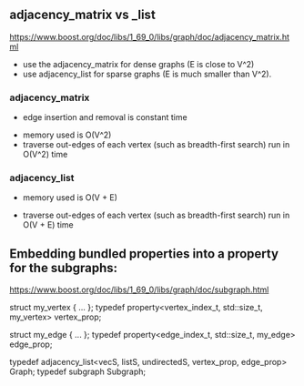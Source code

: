## adjacency_matrix vs _list
https://www.boost.org/doc/libs/1_69_0/libs/graph/doc/adjacency_matrix.html

 * use the adjacency_matrix for dense graphs (E is close to V^2) 
 * use adjacency_list for sparse graphs (E is much smaller than V^2). 

### adjacency_matrix
+ edge insertion and removal is constant time
- memory used is O(V^2)
- traverse out-edges of each vertex (such as breadth-first search) run in O(V^2) time

### adjacency_list
+ memory used is O(V + E)
- traverse out-edges of each vertex (such as breadth-first search) run in  O(V + E) time

## Embedding bundled properties into a property for the subgraphs:
https://www.boost.org/doc/libs/1_69_0/libs/graph/doc/subgraph.html

struct my_vertex { ... };
typedef property<vertex_index_t, std::size_t, my_vertex> vertex_prop;

struct my_edge { ... };
typedef property<edge_index_t, std::size_t, my_edge> edge_prop;

typedef adjacency_list<vecS, listS, undirectedS, vertex_prop, edge_prop> Graph;
typedef subgraph<Graph> Subgraph;


